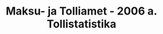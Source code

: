 ---
schema: default
title: Maksu- ja Tolliamet - 2006 a. Tollistatistika
title_en: Tax and Customs Board - Customs statistics for 2006
notes: '<a href=https://www.emta.ee/et/kontaktid-ja-ametist/maksulaekumine-statistika/maksu-ja-tolliameti-avaandmed>Maksu- ja Tolliameti avaandmed</a>. <a href=https://www.emta.ee/et/kontaktid-ja-ametist/avaandmed-maksulaekumine-statistika/tollistatistika>Tollistatistika</a>.'
notes_en: ''
department: ''
category:
  - Majandus ja rahandus
category_en:
  - Economy and Finance
resources:
  - name: Tollistatistika 2006. aastal
    url: 'https://www.emta.ee/sites/default/files/kontaktid-ja-ametist/maksulaekumine-statistika/tollistatistika/2006/aasta_2006.xls'
    format: XLS
    interactive: 'True'
  - name: Tollistatistika detsembris 2006
    url: 'https://www.emta.ee/sites/default/files/kontaktid-ja-ametist/maksulaekumine-statistika/tollistatistika/2006/detsember_2006.xls'
    format: XLS
    interactive: 'True'
  - name: Tollistatistika novembris 2006
    url: 'https://www.emta.ee/sites/default/files/kontaktid-ja-ametist/maksulaekumine-statistika/tollistatistika/2006/november_2006.xls'
    format: XLS
    interactive: 'True'
  - name: Tollistatistika oktoobris 2006
    url: 'https://www.emta.ee/sites/default/files/kontaktid-ja-ametist/maksulaekumine-statistika/tollistatistika/2006/oktoober_2006.xls'
    format: XLS
    interactive: 'True'
  - name: Tollistatistika septembris 2006
    url: 'https://www.emta.ee/sites/default/files/kontaktid-ja-ametist/maksulaekumine-statistika/tollistatistika/2006/september_2006.xls'
    format: XLS
    interactive: 'True'
  - name: Tollistatistika augustis 2006
    url: 'https://www.emta.ee/sites/default/files/kontaktid-ja-ametist/maksulaekumine-statistika/tollistatistika/2006/august_2006.xls'
    format: XLS
    interactive: 'True'
  - name: Tollistatistika juulis 2006
    url: 'https://www.emta.ee/sites/default/files/kontaktid-ja-ametist/maksulaekumine-statistika/tollistatistika/2006/juuli_2006.xls'
    format: XLS
    interactive: 'True'
  - name: Tollistatistika juunis 2006
    url: 'https://www.emta.ee/sites/default/files/kontaktid-ja-ametist/maksulaekumine-statistika/tollistatistika/2006/juuni_2006.xls'
    format: XLS
    interactive: 'True'
  - name: Tollistatistika mais 2006
    url: 'https://www.emta.ee/sites/default/files/kontaktid-ja-ametist/maksulaekumine-statistika/tollistatistika/2006/mai_2006.xls'
    format: XLS
    interactive: 'True'
  - name: Import vabaks ringluseks aprillis 2006
    url: 'https://www.emta.ee/sites/default/files/kontaktid-ja-ametist/maksulaekumine-statistika/tollistatistika/2006/import_vabaks_ringluseks_0406.xls'
    format: XLS
    interactive: 'True'
  - name: Tollistatistika aprillis 2006
    url: 'https://www.emta.ee/sites/default/files/kontaktid-ja-ametist/maksulaekumine-statistika/tollistatistika/2006/tollistatistika_0406.xls'
    format: XLS
    interactive: 'True'
  - name: Import vabaks ringluseks märtsis 2006
    url: 'https://www.emta.ee/sites/default/files/kontaktid-ja-ametist/maksulaekumine-statistika/tollistatistika/2006/import_vabaks_ringluseks_0306.xls'
    format: XLS
    interactive: 'True'
  - name: Tollistatistika märtsis 2006
    url: 'https://www.emta.ee/sites/default/files/kontaktid-ja-ametist/maksulaekumine-statistika/tollistatistika/2006/tollistatistika_0306.xls'
    format: XLS
    interactive: 'True'
  - name: Import vabaks ringluseks veebruaris 2006
    url: 'https://www.emta.ee/sites/default/files/kontaktid-ja-ametist/maksulaekumine-statistika/tollistatistika/2006/import_vabaks_ringluseks_0206.xls'
    format: XLS
    interactive: 'True'
  - name: Tollistatistika veebruaris 2006
    url: 'https://www.emta.ee/sites/default/files/kontaktid-ja-ametist/maksulaekumine-statistika/tollistatistika/2006/tollistatistika_0206.xls'
    format: XLS
    interactive: 'True'
  - name: Import vabaks ringluseks jaanuaris 2006
    url: 'https://www.emta.ee/sites/default/files/kontaktid-ja-ametist/maksulaekumine-statistika/tollistatistika/2006/import_vabaks_ringluseks_0106.xls'
    format: XLS
    interactive: 'True'
  - name: Tollistatistika jaanuaris 2006
    url: 'https://www.emta.ee/sites/default/files/kontaktid-ja-ametist/maksulaekumine-statistika/tollistatistika/2006/tollistatistika_0106.xls'
    format: XLS
    interactive: 'True'
license: 'https://creativecommons.org/licenses/by-sa/3.0/ee/legalcode'
update_freq: ''
date_issued: 2017/03/18
date_modified: 2019/06/12
organization: Maksu- ja Tolliamet
maintainer_name: EMTA
maintainer_email: emta@emta.ee
maintainer_phone: ''
---